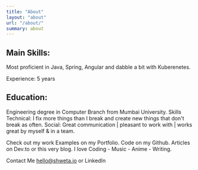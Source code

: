 ```yaml
---
title: "About"
layout: "about"
url: "/about/"
summary: about
---
```

<!--![About Me](../img/aboutme.jpeg)-->


## Main Skills:

Most proficient in Java, Spring, Angular and dabble a bit with Kuberenetes.


Experience: 5 years


## Education:
Engineering degree in Computer Branch from Mumbai University.
Skills
Technical: I fix more things than I break and create new things that don't break as often. 
Social: Great communication | pleasant to work with | works great by myself & in a team.

Check out my work
Examples on my Portfolio.
Code on my Github.
Articles on Dev.to or this very blog.
I love
Coding - Music - Anime - Writing.

Contact Me
hello@shweta.io  or LinkedIn
